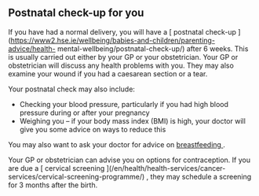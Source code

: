 ##  Postnatal check-up for you

If you have had a normal delivery, you will have a [ postnatal check-up
](https://www2.hse.ie/wellbeing/babies-and-children/parenting-advice/health-
mental-wellbeing/postnatal-check-up/) after 6 weeks. This is usually carried
out either by your GP or your obstetrician. Your GP or obstetrician will
discuss any health problems with you. They may also examine your wound if you
had a caesarean section or a tear.

Your postnatal check may also include:

  * Checking your blood pressure, particularly if you had high blood pressure during or after your pregnancy 
  * Weighing you – if your body mass index (BMI) is high, your doctor will give you some advice on ways to reduce this 

You may also want to ask your doctor for advice on [ breastfeeding
](/en/birth-family-relationships/after-your-baby-is-born/breastfeeding/) .

Your GP or obstetrician can advise you on options for contraception. If you
are due a [ cervical screening ](/en/health/health-services/cancer-
services/cervical-screening-programme/) , they may schedule a screening for 3
months after the birth.
